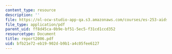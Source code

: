 ```yaml
---
content_type: resource
description: ''
file: https://ol-ocw-studio-app-qa.s3.amazonaws.com/courses/es-253-aids-and-poverty-in-africa-spring-2005/bfb21e72eb19902db9b1a4c05fee6127_report2006.pdf
file_type: application/pdf
parent_uid: ff8d45ca-0b9e-bf51-5ec5-f31cd1ccd352
resourcetype: Document
title: report2006.pdf
uid: bfb21e72-eb19-902d-b9b1-a4c05fee6127
---
```

